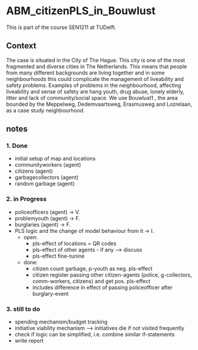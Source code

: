 # ABM_citizenPLS_in_Bouwlust

This is part of the course SEN1211 at TUDelft.

## Context

The case is situated in the City of The Hague. This city is one of the most fragmented and diverse cities
in The Netherlands. This means that people from many different backgrounds are living together and in
some neighbourhoods this could complicate the management of liveability and safety problems.
Examples of problems in the neighbourhood, affecting liveability and sense of safety are hang youth,
drug abuse, lonely elderly, litter and lack of community/social space. We use Bouwlust1 , the area
bounded by the Meppelweg, Dedemvaartsweg, Erasmusweg and Lozrelaan, as a case study
neighbourhood.

## notes

### 1. Done

- initial setup of map and locations
- communityworkers (agent)
- citizens (agent)
- garbagecollectors (agent)
- random garbage (agent)

### 2. in Progress

- policeofficers (agent) -> V.
- problemyouth (agent) -> F.
- burglaries (agent) -> F.
- PLS logic and the change of model behaviour from it -> I.
  - open:
    - pls-effect of locations = QR codes
    - pls-effect of other agents - if any --> discuss
    - pls-effect fine-tunine
  - done:
    - citizen count garbage, p-youth as neg. pls-effect
    - citizen register passing other citizen-agents (police, g-collectors, comm-workers, citizens) and get pos. pls-effect
    - includes difference in effect of passing policeofficer after burglary-event

### 3. still to do

- spending mechanism/budget tracking
- initiative viability mechanism --> initiatives die if not visited frequently
- check if logic can be simplified, i.e. combine similar if-statements
- write report
